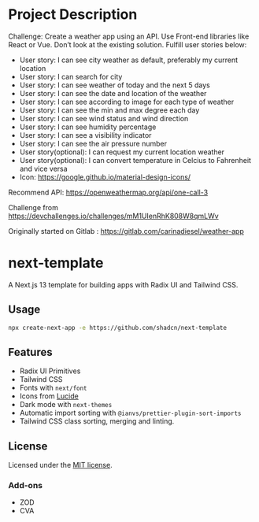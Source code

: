 # Project Description

Challenge: Create a weather app using an API. Use Front-end libraries like React or Vue. Don’t look at the existing solution. Fulfill user stories below:

- User story: I can see city weather as default, preferably my current location
- User story: I can search for city
- User story: I can see weather of today and the next 5 days
- User story: I can see the date and location of the weather
- User story: I can see according to image for each type of weather
- User story: I can see the min and max degree each day
- User story: I can see wind status and wind direction
- User story: I can see humidity percentage
- User story: I can see a visibility indicator
- User story: I can see the air pressure number
- User story(optional): I can request my current location weather
- User story(optional): I can convert temperature in Celcius to Fahrenheit and vice versa
- Icon: https://google.github.io/material-design-icons/

Recommend API:  https://openweathermap.org/api/one-call-3 

Challenge from https://devchallenges.io/challenges/mM1UIenRhK808W8qmLWv

Originally started on Gitlab : https://gitlab.com/carinadiesel/weather-app

# next-template

A Next.js 13 template for building apps with Radix UI and Tailwind CSS.

## Usage

```bash
npx create-next-app -e https://github.com/shadcn/next-template
```

## Features

- Radix UI Primitives
- Tailwind CSS
- Fonts with `next/font`
- Icons from [Lucide](https://lucide.dev)
- Dark mode with `next-themes`
- Automatic import sorting with `@ianvs/prettier-plugin-sort-imports`
- Tailwind CSS class sorting, merging and linting.

## License

Licensed under the [MIT license](https://github.com/shadcn/ui/blob/main/LICENSE.md).

### Add-ons

- ZOD
- CVA
